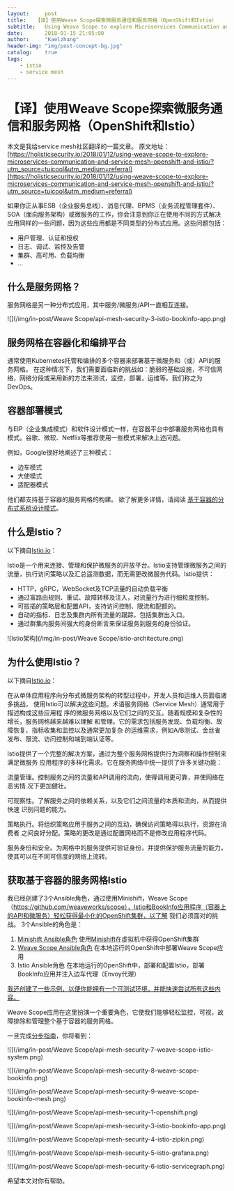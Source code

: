 ```yaml
---
layout:     post
title:   【译】使用Weave Scope探索微服务通信和服务网格（OpenShift和Istio）
subtitle:   Using Weave Scope to explore Microservices Communication and Service Mesh (OpenShift and Istio)
date:       2018-01-15 21:05:00
author:     "Kaelzhang"
header-img: "img/post-concept-bg.jpg"
catalog:    true
tags:
    - istio
    - service mesh
---
```


# 【译】使用Weave Scope探索微服务通信和服务网格（OpenShift和Istio）

本文是我给service mesh社区翻译的一篇文章。
原文地址：[https://holisticsecurity.io/2018/01/12/using-weave-scope-to-explore-microservices-communication-and-service-mesh-openshift-and-istio/?utm_source=tuicool&utm_medium=referral](https://holisticsecurity.io/2018/01/12/using-weave-scope-to-explore-microservices-communication-and-service-mesh-openshift-and-istio/?utm_source=tuicool&utm_medium=referral)

如果你正从事ESB（企业服务总线）、消息代理、BPMS（业务流程管理套件）、SOA（面向服务架构）或微服务的工作，你会注意到你正在使用不同的方式解决应用同样的一些问题，因为这些应用都是不同类型的分布式应用。这些问题包括：

* 用户管理、认证和授权
* 日志、调试、监控及告警
* 集群、高可用、负载均衡
* ...

## 什么是服务网格？
服务网格是另一种分布式应用，其中服务/微服务/API一直相互连接。

![](/img/in-post/Weave Scope/api-mesh-security-3-istio-bookinfo-app.png)

## 服务网格在容器化和编排平台
通常使用Kubernetes托管和编排的多个容器来部署基于微服务和（或）API的服务网格。 在这种情况下，我们需要面临新的挑战如：脆弱的基础设施，不可信网络，网络分段或采用新的方法来测试，监控，部署，运维等。我们称之为DevOps。

## 容器部署模式
与EIP（企业集成模式）和软件设计模式一样，在容器平台中部署服务网格也具有模式。谷歌、微软、Netflix等推荐使用一些模式来解决上述问题。

例如，Google很好地阐述了三种模式：

* 边车模式
* 大使模式
* 适配器模式

他们都支持基于容器的服务网格的构建。 欲了解更多详情，请阅读
[基于容器的分布式系统设计模式](https://static.googleusercontent.com/media/research.google.com/en//pubs/archive/45406.pdf)。

## 什么是Istio？
以下摘自[Istio.io](https://istio.io/about/intro.html)：

Istio是一个用来连接、管理和保护微服务的开放平台。Istio支持管理微服务之间的流量，执行访问策略以及汇总遥测数据，而无需更改微服务代码。Istio提供：

* HTTP，gRPC，WebSocket及TCP流量的自动负载平衡
* 通过富路由规则、重试、故障转移及注入，对流量行为进行细粒度控制。
* 可拔插的策略层和配置API，支持访问控制、限流和配额的。
* 自动的指标、日志及集群内所有流量的跟踪，包括集群出入口。
* 通过群集内服务间强大的身份断言来保证服务到服务的身份验证。

![Istio架构](/img/in-post/Weave Scope/istio-architecture.png)

## 为什么使用Istio？

以下摘自[Istio.io](https://istio.io/docs/concepts/what-is-istio/overview.html)：

在从单体应用程序向分布式微服务架构的转型过程中，开发人员和运维人员面临诸多挑战， 使用Istio可以解决这些问题。术语服务网格（Service Mesh）通常用于描述构成这些应用程 序的微服务网络以及它们之间的交互。随着规模和复杂性的增长，服务网格越来越难以理解 和管理。它的需求包括服务发现、负载均衡、故障恢复、指标收集和监控以及通常更加复杂 的运维需求，例如A/B测试、金丝雀发布、限流、访问控制和端到端认证等。

Istio提供了一个完整的解决方案，通过为整个服务网格提供行为洞察和操作控制来满足微服务 应用程序的多样化需求。它在服务网络中统一提供了许多关键功能：

流量管理。控制服务之间的流量和API调用的流向，使得调用更可靠，并使网络在恶劣情 况下更加健壮。

可观察性。了解服务之间的依赖关系，以及它们之间流量的本质和流向，从而提供快速 识别问题的能力。

策略执行。将组织策略应用于服务之间的互动，确保访问策略得以执行，资源在消费者 之间良好分配。策略的更改是通过配置网格而不是修改应用程序代码。

服务身份和安全。为网格中的服务提供可验证身份，并提供保护服务流量的能力，使其可以在不同可信度的网络上流转。

## 获取基于容器的服务网格Istio
我已经创建了3个Ansible角色，通过使用Minishift，Weave Scope（https://github.com/weaveworks/scope），Istio和BookInfo应用程序（容器上的API和微服务）轻松获得最小化的OpenShift集群，以了解 我们必须面对的挑战。 3个Ansible的角色是：

1. [Minishift Ansible角色](https://github.com/chilcano/ansible-role-minishift)
使用[Minishift](https://github.com/minishift/minishift)在虚拟机中获得OpenShift集群
2. [Weave Scope Ansible角色](https://github.com/chilcano/ansible-role-weave-scope)
在本地运行的OpenShift中部署Weave Scope应用
3. Istio Ansible角色
在本地运行的OpenShift中，部署和配置Istio，部署BookInfo应用并注入边车代理（Envoy代理）

[我还创建了一些示例，以便你能拥有一个可测试环境，并能快速尝试所有这些内容。](https://github.com/chilcano/ansible-minishift-istio-security)

Weave Scope应用在这里扮演一个重要角色，它使我们能够轻松监控，可视，故障排除和管理整个基于容器的服务网格。

一旦完成[分步指南](https://github.com/chilcano/ansible-minishift-istio-security)，你将看到：

![](/img/in-post/Weave Scope/api-mesh-security-7-weave-scope-istio-system.png)

![](/img/in-post/Weave Scope/api-mesh-security-8-weave-scope-bookinfo.png)

![](/img/in-post/Weave Scope/api-mesh-security-9-weave-scope-bookinfo-mesh.png)

![](/img/in-post/Weave Scope/api-mesh-security-1-openshift.png)

![](/img/in-post/Weave Scope/api-mesh-security-3-istio-bookinfo-app.png)

![](/img/in-post/Weave Scope/api-mesh-security-4-istio-zipkin.png)

![](/img/in-post/Weave Scope/api-mesh-security-5-istio-grafana.png)

![](/img/in-post/Weave Scope/api-mesh-security-6-istio-servicegraph.png)

希望本文对你有帮助。


